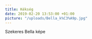```yaml
---
title: Kékség
date: 2019-02-20 13:53:00 +01:00
picture: "/uploads/Bella_k%C3%A9p.jpg"
---
```


Szekeres Bella képe